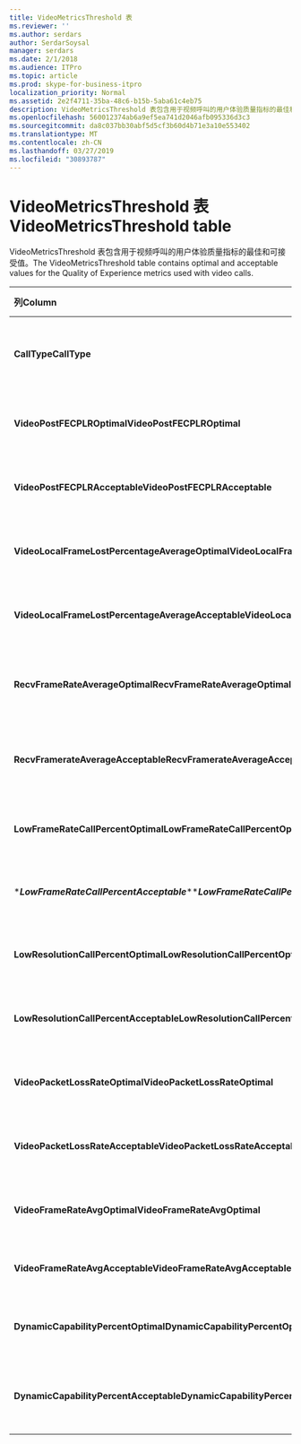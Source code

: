 ```yaml
---
title: VideoMetricsThreshold 表
ms.reviewer: ''
ms.author: serdars
author: SerdarSoysal
manager: serdars
ms.date: 2/1/2018
ms.audience: ITPro
ms.topic: article
ms.prod: skype-for-business-itpro
localization_priority: Normal
ms.assetid: 2e2f4711-35ba-48c6-b15b-5aba61c4eb75
description: VideoMetricsThreshold 表包含用于视频呼叫的用户体验质量指标的最佳和可接受值。
ms.openlocfilehash: 560012374ab6a9ef5ea741d2046afb095336d3c3
ms.sourcegitcommit: da8c037bb30abf5d5cf3b60d4b71e3a10e553402
ms.translationtype: MT
ms.contentlocale: zh-CN
ms.lasthandoff: 03/27/2019
ms.locfileid: "30893787"
---
```

# <a name="videometricsthreshold-table"></a><span data-ttu-id="648f4-103">VideoMetricsThreshold 表</span><span class="sxs-lookup"><span data-stu-id="648f4-103">VideoMetricsThreshold table</span></span>
 
<span data-ttu-id="648f4-104">VideoMetricsThreshold 表包含用于视频呼叫的用户体验质量指标的最佳和可接受值。</span><span class="sxs-lookup"><span data-stu-id="648f4-104">The VideoMetricsThreshold table contains optimal and acceptable values for the Quality of Experience metrics used with video calls.</span></span>
  

| <span data-ttu-id="648f4-105">**列**</span><span class="sxs-lookup"><span data-stu-id="648f4-105">**Column**</span></span>                                               | <span data-ttu-id="648f4-106">**数据类型**</span><span class="sxs-lookup"><span data-stu-id="648f4-106">**Data Type**</span></span>       | <span data-ttu-id="648f4-107">**键/索引**</span><span class="sxs-lookup"><span data-stu-id="648f4-107">**Key/Index**</span></span>  | <span data-ttu-id="648f4-108">**详细信息**</span><span class="sxs-lookup"><span data-stu-id="648f4-108">**Details**</span></span>                          |
|:---------------------------------------------------------|:--------------------|:---------------|:-------------------------------------|
| <span data-ttu-id="648f4-109">**CallType**</span><span class="sxs-lookup"><span data-stu-id="648f4-109">**CallType**</span></span> <br/>                                       | <span data-ttu-id="648f4-110">int</span><span class="sxs-lookup"><span data-stu-id="648f4-110">int</span></span>  <br/>          | <span data-ttu-id="648f4-111">Primary</span><span class="sxs-lookup"><span data-stu-id="648f4-111">Primary</span></span>  <br/> | <span data-ttu-id="648f4-112">发出的呼叫的类型。</span><span class="sxs-lookup"><span data-stu-id="648f4-112">Type of call that was placed.</span></span>  <br/> |
| <span data-ttu-id="648f4-113">**VideoPostFECPLROptimal**</span><span class="sxs-lookup"><span data-stu-id="648f4-113">**VideoPostFECPLROptimal**</span></span> <br/>                         | <span data-ttu-id="648f4-114">decimal(5,2)</span><span class="sxs-lookup"><span data-stu-id="648f4-114">decimal(5,2)</span></span>  <br/> |                | <span data-ttu-id="648f4-115">默认值为 0.05。</span><span class="sxs-lookup"><span data-stu-id="648f4-115">The default value is 0.05.</span></span>  <br/>    |
| <span data-ttu-id="648f4-116">**VideoPostFECPLRAcceptable**</span><span class="sxs-lookup"><span data-stu-id="648f4-116">**VideoPostFECPLRAcceptable**</span></span> <br/>                      | <span data-ttu-id="648f4-117">decimal(5,2)</span><span class="sxs-lookup"><span data-stu-id="648f4-117">decimal(5,2)</span></span>  <br/> |                | <span data-ttu-id="648f4-118">默认值为 0.10。</span><span class="sxs-lookup"><span data-stu-id="648f4-118">The default value is 0.10.</span></span>  <br/>    |
| <span data-ttu-id="648f4-119">**VideoLocalFrameLostPercentageAverageOptimal**</span><span class="sxs-lookup"><span data-stu-id="648f4-119">**VideoLocalFrameLostPercentageAverageOptimal**</span></span> <br/>    | <span data-ttu-id="648f4-120">decimal(5,2)</span><span class="sxs-lookup"><span data-stu-id="648f4-120">decimal(5,2)</span></span>  <br/> |                | <span data-ttu-id="648f4-121">默认值为 5.0。</span><span class="sxs-lookup"><span data-stu-id="648f4-121">The default value is 5.0.</span></span>  <br/>     |
| <span data-ttu-id="648f4-122">**VideoLocalFrameLostPercentageAverageAcceptable**</span><span class="sxs-lookup"><span data-stu-id="648f4-122">**VideoLocalFrameLostPercentageAverageAcceptable**</span></span> <br/> | <span data-ttu-id="648f4-123">decimal(5,2)</span><span class="sxs-lookup"><span data-stu-id="648f4-123">decimal(5,2)</span></span>  <br/> |                | <span data-ttu-id="648f4-124">默认值为 10.0。</span><span class="sxs-lookup"><span data-stu-id="648f4-124">The default value is 10.0.</span></span>  <br/>    |
| <span data-ttu-id="648f4-125">**RecvFrameRateAverageOptimal**</span><span class="sxs-lookup"><span data-stu-id="648f4-125">**RecvFrameRateAverageOptimal**</span></span> <br/>                    | <span data-ttu-id="648f4-126">decimal(9,4)</span><span class="sxs-lookup"><span data-stu-id="648f4-126">decimal(9,4)</span></span>  <br/> |                | <span data-ttu-id="648f4-127">默认值为 12.0000。</span><span class="sxs-lookup"><span data-stu-id="648f4-127">The default value is 12.0000.</span></span>  <br/> |
| <span data-ttu-id="648f4-128">**RecvFramerateAverageAcceptable**</span><span class="sxs-lookup"><span data-stu-id="648f4-128">**RecvFramerateAverageAcceptable**</span></span> <br/>                 | <span data-ttu-id="648f4-129">decimal(9,4)</span><span class="sxs-lookup"><span data-stu-id="648f4-129">decimal(9,4)</span></span>  <br/> |                | <span data-ttu-id="648f4-130">默认值为 7.0000。</span><span class="sxs-lookup"><span data-stu-id="648f4-130">The default value is 7.0000.</span></span>  <br/>  |
| <span data-ttu-id="648f4-131">**LowFrameRateCallPercentOptimal**</span><span class="sxs-lookup"><span data-stu-id="648f4-131">**LowFrameRateCallPercentOptimal**</span></span> <br/>                 | <span data-ttu-id="648f4-132">decimal(5,2)</span><span class="sxs-lookup"><span data-stu-id="648f4-132">decimal(5,2)</span></span>  <br/> |                | <span data-ttu-id="648f4-133">默认值为 5.0。</span><span class="sxs-lookup"><span data-stu-id="648f4-133">The default value is 5.0.</span></span>  <br/>     |
| <span data-ttu-id="648f4-134">\****LowFrameRateCallPercentAcceptable***\*</span><span class="sxs-lookup"><span data-stu-id="648f4-134">\****LowFrameRateCallPercentAcceptable***\*</span></span> <br/>        | <span data-ttu-id="648f4-135">decimal(5,2)</span><span class="sxs-lookup"><span data-stu-id="648f4-135">decimal(5,2)</span></span>  <br/> |                | <span data-ttu-id="648f4-136">默认值为 10.0 /</span><span class="sxs-lookup"><span data-stu-id="648f4-136">The default value is 10.0/</span></span>  <br/>    |
| <span data-ttu-id="648f4-137">**LowResolutionCallPercentOptimal**</span><span class="sxs-lookup"><span data-stu-id="648f4-137">**LowResolutionCallPercentOptimal**</span></span> <br/>                | <span data-ttu-id="648f4-138">decimal(5,2)</span><span class="sxs-lookup"><span data-stu-id="648f4-138">decimal(5,2)</span></span>  <br/> |                | <span data-ttu-id="648f4-139">默认值为 5.0。</span><span class="sxs-lookup"><span data-stu-id="648f4-139">The default value is 5.0.</span></span>  <br/>     |
| <span data-ttu-id="648f4-140">**LowResolutionCallPercentAcceptable**</span><span class="sxs-lookup"><span data-stu-id="648f4-140">**LowResolutionCallPercentAcceptable**</span></span> <br/>             | <span data-ttu-id="648f4-141">decimal(5,2)</span><span class="sxs-lookup"><span data-stu-id="648f4-141">decimal(5,2)</span></span>  <br/> |                | <span data-ttu-id="648f4-142">默认值为 10.0。</span><span class="sxs-lookup"><span data-stu-id="648f4-142">The default value is 10.0.</span></span>  <br/>    |
| <span data-ttu-id="648f4-143">**VideoPacketLossRateOptimal**</span><span class="sxs-lookup"><span data-stu-id="648f4-143">**VideoPacketLossRateOptimal**</span></span> <br/>                     | <span data-ttu-id="648f4-144">foat</span><span class="sxs-lookup"><span data-stu-id="648f4-144">foat</span></span>  <br/>         |                | <span data-ttu-id="648f4-145">默认值为 0.05。</span><span class="sxs-lookup"><span data-stu-id="648f4-145">The default value is 0.05.</span></span>  <br/>    |
| <span data-ttu-id="648f4-146">**VideoPacketLossRateAcceptable**</span><span class="sxs-lookup"><span data-stu-id="648f4-146">**VideoPacketLossRateAcceptable**</span></span> <br/>                  | <span data-ttu-id="648f4-147">float</span><span class="sxs-lookup"><span data-stu-id="648f4-147">float</span></span>  <br/>        |                | <span data-ttu-id="648f4-148">默认值为 0.10。</span><span class="sxs-lookup"><span data-stu-id="648f4-148">The default value is 0.10.</span></span>  <br/>    |
| <span data-ttu-id="648f4-149">**VideoFrameRateAvgOptimal**</span><span class="sxs-lookup"><span data-stu-id="648f4-149">**VideoFrameRateAvgOptimal**</span></span> <br/>                       | <span data-ttu-id="648f4-150">float</span><span class="sxs-lookup"><span data-stu-id="648f4-150">float</span></span>  <br/>        |                | <span data-ttu-id="648f4-151">默认值为 12。</span><span class="sxs-lookup"><span data-stu-id="648f4-151">The default value is 12.</span></span>  <br/>      |
| <span data-ttu-id="648f4-152">**VideoFrameRateAvgAcceptable**</span><span class="sxs-lookup"><span data-stu-id="648f4-152">**VideoFrameRateAvgAcceptable**</span></span> <br/>                    | <span data-ttu-id="648f4-153">float</span><span class="sxs-lookup"><span data-stu-id="648f4-153">float</span></span>  <br/>        |                | <span data-ttu-id="648f4-154">默认值为 7。</span><span class="sxs-lookup"><span data-stu-id="648f4-154">The default value is 7.</span></span>  <br/>       |
| <span data-ttu-id="648f4-155">**DynamicCapabilityPercentOptimal**</span><span class="sxs-lookup"><span data-stu-id="648f4-155">**DynamicCapabilityPercentOptimal**</span></span> <br/>                | <span data-ttu-id="648f4-156">decimal(5,2)</span><span class="sxs-lookup"><span data-stu-id="648f4-156">decimal(5,2)</span></span>  <br/> |                | <span data-ttu-id="648f4-157">默认值为 5.00。</span><span class="sxs-lookup"><span data-stu-id="648f4-157">The default value is 5.00.</span></span>  <br/>    |
| <span data-ttu-id="648f4-158">**DynamicCapabilityPercentAcceptable**</span><span class="sxs-lookup"><span data-stu-id="648f4-158">**DynamicCapabilityPercentAcceptable**</span></span> <br/>             | <span data-ttu-id="648f4-159">decimal(5,2)</span><span class="sxs-lookup"><span data-stu-id="648f4-159">decimal(5,2)</span></span>  <br/> |                | <span data-ttu-id="648f4-160">默认值为 10.00。</span><span class="sxs-lookup"><span data-stu-id="648f4-160">The default value is 10.00.</span></span>  <br/>   |

